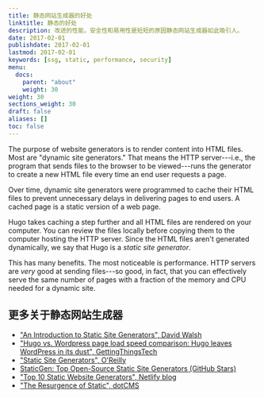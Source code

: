 ```yaml
---
title: 静态网站生成器的好处
linktitle: 静态的好处
description: 改进的性能，安全性和易用性是短短的原因静态网站生成器如此吸引人。
date: 2017-02-01
publishdate: 2017-02-01
lastmod: 2017-02-01
keywords: [ssg, static, performance, security]
menu:
  docs:
    parent: "about"
    weight: 30
weight: 30
sections_weight: 30
draft: false
aliases: []
toc: false
---
```


The purpose of website generators is to render content into HTML files. Most are "dynamic site generators." That means the HTTP server---i.e., the program that sends files to the browser to be viewed---runs the generator to create a new HTML file every time an end user requests a page.

Over time, dynamic site generators were programmed to cache their HTML files to prevent unnecessary delays in delivering pages to end users. A cached page is a static version of a web page.

Hugo takes caching a step further and all HTML files are rendered on your computer. You can review the files locally before copying them to the computer hosting the HTTP server. Since the HTML files aren't generated dynamically, we say that Hugo is a _static site generator_.

This has many benefits. The most noticeable is performance. HTTP servers are _very_ good at sending files---so good, in fact, that you can effectively serve the same number of pages with a fraction of the memory and CPU needed for a dynamic site.

## 更多关于静态网站生成器

- ["An Introduction to Static Site Generators", David Walsh][]
- ["Hugo vs. Wordpress page load speed comparison: Hugo leaves WordPress in its dust", GettingThingsTech][hugovwordpress]
- ["Static Site Generators", O'Reilly][]
- [StaticGen: Top Open-Source Static Site Generators (GitHub Stars)][]
- ["Top 10 Static Website Generators", Netlify blog][]
- ["The Resurgence of Static", dotCMS][dotcms]

["an introduction to static site generators", david walsh]: https://davidwalsh.name/introduction-static-site-generators
["static site generators", o'reilly]: https://www.oreilly.com/web-platform/free/files/static-site-generators.pdf
["top 10 static website generators", netlify blog]: https://www.netlify.com/blog/2016/05/02/top-ten-static-website-generators/
[hugovwordpress]: https://gettingthingstech.com/hugo-vs.-wordpress-page-load-speed-comparison-hugo-leaves-wordpress-in-its-dust/
[staticgen: top open-source static site generators (github stars)]: https://www.staticgen.com/
[dotcms]: https://dotcms.com/blog/post/the-resurgence-of-static
